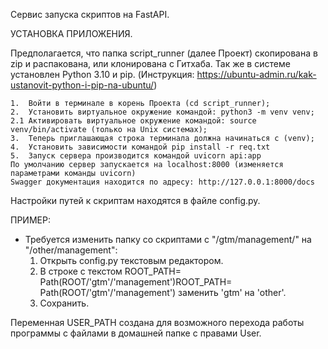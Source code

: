 Сервис запуска скриптов на FastAPI.

УСТАНОВКА ПРИЛОЖЕНИЯ.

Предполагается, что папка script_runner (далее Проект) скопирована в zip и распакована, или клонирована с Гитхаба.
Так же в системе установлен Python 3.10 и pip. (Инструкция: https://ubuntu-admin.ru/kak-ustanovit-python-i-pip-na-ubuntu/)

    1.  Войти в терминале в корень Проекта (cd script_runner);
    2.  Установить виртуальное окружение командой: python3 -m venv venv;
    2.1 Активировать виртуальное окружение командой: source venv/bin/activate (только на Unix системах);
    3.  Теперь приглашающая строка терминала должна начинаться с (venv);
    4.  Установить зависимости командой pip install -r req.txt
    5.  Запуск сервера производится командой uvicorn api:app
    По умолчанию сервер запускается на localhost:8000 (изменяется параметрами команды uvicorn)
    Swagger документация находится по адресу: http://127.0.0.1:8000/docs

Настройки путей к скриптам находятся в файле config.py.

ПРИМЕР:

- Требуется изменить папку со скриптами с "/gtm/management/" на "/other/management":
  1. Открыть config.py текстовым редактором.
  2. В строке с текстом ROOT_PATH= Path(ROOT/'gtm'/'management')ROOT_PATH= Path(ROOT/'gtm'/'management') заменить 'gtm' на 'other'.
  3. Сохранить.

Переменная USER_PATH создана для возможного перехода работы программы с файлами в домашней папке с правами User.
